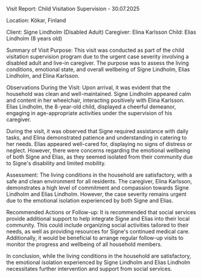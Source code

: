  Visit Report: Child Visitation Supervision - 30.07.2025

Location: Kökar, Finland

Client: Signe Lindholm (Disabled Adult)
Caregiver: Elina Karlsson
Child: Elias Lindholm (8 years old)

Summary of Visit Purpose:
This visit was conducted as part of the child visitation supervision program due to the urgent case severity involving a disabled adult and live-in caregiver. The purpose was to assess the living conditions, emotional state, and overall wellbeing of Signe Lindholm, Elias Lindholm, and Elina Karlsson.

Observations During the Visit:
Upon arrival, it was evident that the household was clean and well-maintained. Signe Lindholm appeared calm and content in her wheelchair, interacting positively with Elina Karlsson. Elias Lindholm, the 8-year-old child, displayed a cheerful demeanor, engaging in age-appropriate activities under the supervision of his caregiver.

During the visit, it was observed that Signe required assistance with daily tasks, and Elina demonstrated patience and understanding in catering to her needs. Elias appeared well-cared for, displaying no signs of distress or neglect. However, there were concerns regarding the emotional wellbeing of both Signe and Elias, as they seemed isolated from their community due to Signe's disability and limited mobility.

Assessment:
The living conditions in the household are satisfactory, with a safe and clean environment for all residents. The caregiver, Elina Karlsson, demonstrates a high level of commitment and compassion towards Signe Lindholm and Elias Lindholm. However, the case severity remains urgent due to the emotional isolation experienced by both Signe and Elias.

Recommended Actions or Follow-up:
It is recommended that social services provide additional support to help integrate Signe and Elias into their local community. This could include organizing social activities tailored to their needs, as well as providing resources for Signe's continued medical care. Additionally, it would be beneficial to arrange regular follow-up visits to monitor the progress and wellbeing of all household members.

In conclusion, while the living conditions in the household are satisfactory, the emotional isolation experienced by Signe Lindholm and Elias Lindholm necessitates further intervention and support from social services.